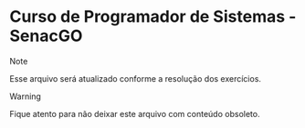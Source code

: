 # Curso de Programador de Sistemas - SenacGO

> [!NOTE]
> Esse arquivo será atualizado conforme a resolução dos exercícios.



> [!WARNING]
> Fique atento para não deixar este arquivo com conteúdo obsoleto.

